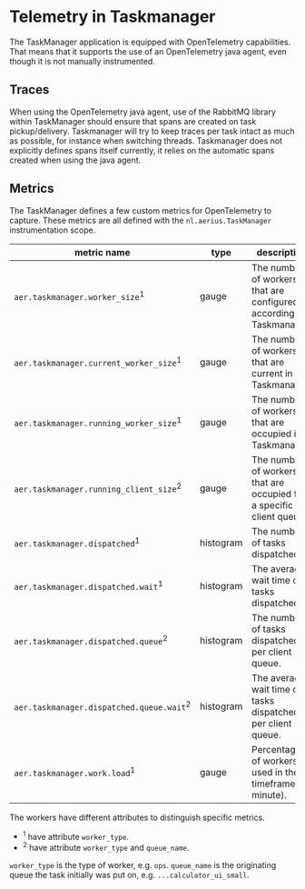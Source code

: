 # Telemetry in Taskmanager

The TaskManager application is equipped with OpenTelemetry capabilities.
That means that it supports the use of an OpenTelemetry java agent, even though it is not manually instrumented.

## Traces

When using the OpenTelemetry java agent, use of the RabbitMQ library within TaskManager should ensure that spans are created on task pickup/delivery.
Taskmanager will try to keep traces per task intact as much as possible, for instance when switching threads.
Taskmanager does not explicitly defines spans itself currently, it relies on the automatic spans created when using the java agent.

## Metrics

The TaskManager defines a few custom metrics for OpenTelemetry to capture.
These metrics are all defined with the `nl.aerius.TaskManager` instrumentation scope.

| metric name                             | type      | description                                                          |
|-----------------------------------------|-----------|----------------------------------------------------------------------|
| `aer.taskmanager.worker_size`<sup>1</sup>           | gauge     | The number of workers that are configured according to Taskmanager.  |
| `aer.taskmanager.current_worker_size`<sup>1</sup>   | gauge     | The number of workers that are current in Taskmanager.               |
| `aer.taskmanager.running_worker_size`<sup>1</sup>   | gauge     | The number of workers that are occupied in Taskmanager.              |
| `aer.taskmanager.running_client_size`<sup>2</sup>   | gauge     | The number of workers that are occupied for a specific client queue. |
| `aer.taskmanager.dispatched`<sup>1</sup>            | histogram | The number of tasks dispatched.                                      |
| `aer.taskmanager.dispatched.wait`<sup>1</sup>       | histogram | The average wait time of tasks dispatched.                           |
| `aer.taskmanager.dispatched.queue`<sup>2</sup>      | histogram | The number of tasks dispatched per client queue.                     |
| `aer.taskmanager.dispatched.queue.wait`<sup>2</sup> | histogram | The average wait time of tasks dispatched per client queue.          |
| `aer.taskmanager.work.load`<sup>1</sup>             | gauge     | Percentage of workers used in the timeframe (1 minute).              |

The workers have different attributes to distinguish specific metrics.
* <sup>1</sup> have attribute `worker_type`.
* <sup>2</sup> have attribute `worker_type` and `queue_name`.

`worker_type` is the type of worker, e.g. `ops`.
`queue_name` is the originating queue the task initially was put on, e.g. `...calculator_ui_small`.
